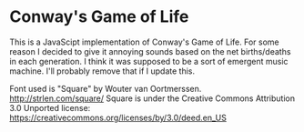 # Conway's Game of Life

This is a JavaScipt implementation of Conway's Game of Life. For some reason I decided to give it annoying sounds based on the net births/deaths in each generation. I think it was supposed to be a sort of emergent music machine. I'll probably remove that if I update this.

Font used is "Square" by Wouter van Oortmerssen.
http://strlen.com/square/
Square is under the Creative Commons Attribution 3.0 Unported license: https://creativecommons.org/licenses/by/3.0/deed.en_US